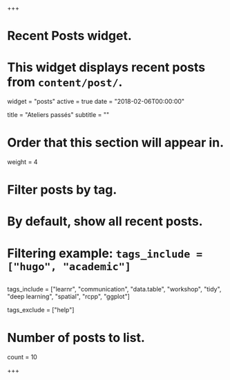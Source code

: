 +++
# Recent Posts widget.
# This widget displays recent posts from `content/post/`.
widget = "posts"
active = true
date = "2018-02-06T00:00:00"

title = "Ateliers passés"
subtitle = ""

# Order that this section will appear in.
weight = 4

# Filter posts by tag.
#  By default, show all recent posts.
#  Filtering example: `tags_include = ["hugo", "academic"]`

## 
tags_include = ["learnr",
                "communication",
                "data.table",
                "workshop",
                "tidy",
                "deep learning",
                "spatial",
                "rcpp", 
                "ggplot"]
                
tags_exclude = ["help"]

# Number of posts to list.
count = 10

+++

